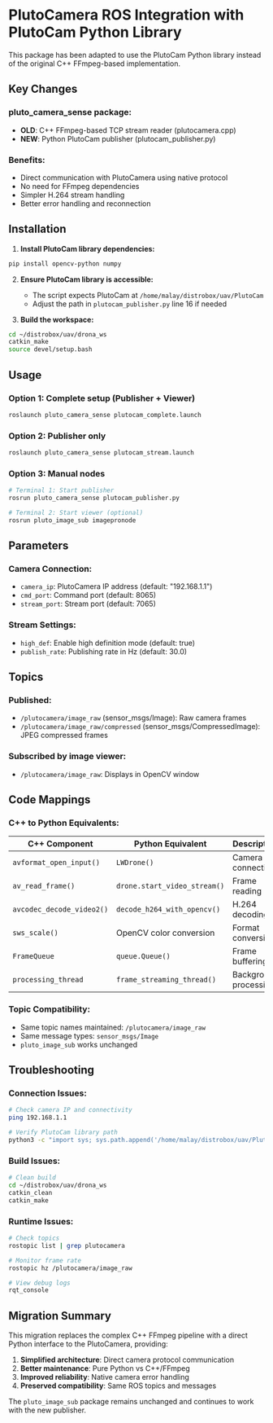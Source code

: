 # PlutoCamera ROS Integration with PlutoCam Python Library

This package has been adapted to use the PlutoCam Python library instead of the original C++ FFmpeg-based implementation.

## Key Changes

### pluto_camera_sense package:
- **OLD**: C++ FFmpeg-based TCP stream reader (plutocamera.cpp)
- **NEW**: Python PlutoCam publisher (plutocam_publisher.py)

### Benefits:
- Direct communication with PlutoCamera using native protocol
- No need for FFmpeg dependencies
- Simpler H.264 stream handling
- Better error handling and reconnection

## Installation

1. **Install PlutoCam library dependencies:**
```bash
pip install opencv-python numpy
```

2. **Ensure PlutoCam library is accessible:**
   - The script expects PlutoCam at `/home/malay/distrobox/uav/PlutoCam`
   - Adjust the path in `plutocam_publisher.py` line 16 if needed

3. **Build the workspace:**
```bash
cd ~/distrobox/uav/drona_ws
catkin_make
source devel/setup.bash
```

## Usage

### Option 1: Complete setup (Publisher + Viewer)
```bash
roslaunch pluto_camera_sense plutocam_complete.launch
```

### Option 2: Publisher only
```bash
roslaunch pluto_camera_sense plutocam_stream.launch
```

### Option 3: Manual nodes
```bash
# Terminal 1: Start publisher
rosrun pluto_camera_sense plutocam_publisher.py

# Terminal 2: Start viewer (optional)
rosrun pluto_image_sub imagepronode
```

## Parameters

### Camera Connection:
- `camera_ip`: PlutoCamera IP address (default: "192.168.1.1")
- `cmd_port`: Command port (default: 8065)
- `stream_port`: Stream port (default: 7065)

### Stream Settings:
- `high_def`: Enable high definition mode (default: true)
- `publish_rate`: Publishing rate in Hz (default: 30.0)

## Topics

### Published:
- `/plutocamera/image_raw` (sensor_msgs/Image): Raw camera frames
- `/plutocamera/image_raw/compressed` (sensor_msgs/CompressedImage): JPEG compressed frames

### Subscribed by image viewer:
- `/plutocamera/image_raw`: Displays in OpenCV window

## Code Mappings

### C++ to Python Equivalents:

| C++ Component | Python Equivalent | Description |
|---------------|-------------------|-------------|
| `avformat_open_input()` | `LWDrone()` | Camera connection |
| `av_read_frame()` | `drone.start_video_stream()` | Frame reading |
| `avcodec_decode_video2()` | `decode_h264_with_opencv()` | H.264 decoding |
| `sws_scale()` | OpenCV color conversion | Format conversion |
| `FrameQueue` | `queue.Queue()` | Frame buffering |
| `processing_thread` | `frame_streaming_thread()` | Background processing |

### Topic Compatibility:
- Same topic names maintained: `/plutocamera/image_raw`
- Same message types: `sensor_msgs/Image`
- `pluto_image_sub` works unchanged

## Troubleshooting

### Connection Issues:
```bash
# Check camera IP and connectivity
ping 192.168.1.1

# Verify PlutoCam library path
python3 -c "import sys; sys.path.append('/home/malay/distrobox/uav/PlutoCam'); from plutocam.lwdrone import LWDrone"
```

### Build Issues:
```bash
# Clean build
cd ~/distrobox/uav/drona_ws
catkin_clean
catkin_make
```

### Runtime Issues:
```bash
# Check topics
rostopic list | grep plutocamera

# Monitor frame rate
rostopic hz /plutocamera/image_raw

# View debug logs
rqt_console
```

## Migration Summary

This migration replaces the complex C++ FFmpeg pipeline with a direct Python interface to the PlutoCamera, providing:

1. **Simplified architecture**: Direct camera protocol communication
2. **Better maintenance**: Pure Python vs C++/FFmpeg
3. **Improved reliability**: Native camera error handling
4. **Preserved compatibility**: Same ROS topics and messages

The `pluto_image_sub` package remains unchanged and continues to work with the new publisher.

